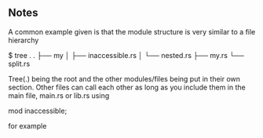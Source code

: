 ## Notes

A common example given is that the module structure is very similar to a file hierarchy

$ tree .
.
├── my
│   ├── inaccessible.rs
│   └── nested.rs
├── my.rs
└── split.rs


Tree(.) being the root and the other modules/files being put in their own section.
Other files can call each other as long as you include them in the main file, main.rs or lib.rs
using 

mod inaccessible;

for example
